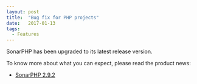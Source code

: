 ```yaml
---
layout: post
title:  "Bug fix for PHP projects"
date:   2017-01-13
tags:
  - Features
---
```


SonarPHP has been upgraded to its latest release version.

To know more about what you can expect, please read the product
news:
- [SonarPHP 2.9.2](https://www.sonarsource.com/resources/product-news/2017/01/2017-01-12-SonarPHP-2-9-2-17442-released.html)
